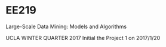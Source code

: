 # EE219
Large-Scale Data Mining: Models and Algorithms

UCLA WINTER QUARTER 2017
Initial the Project 1 on 2017/1/20
